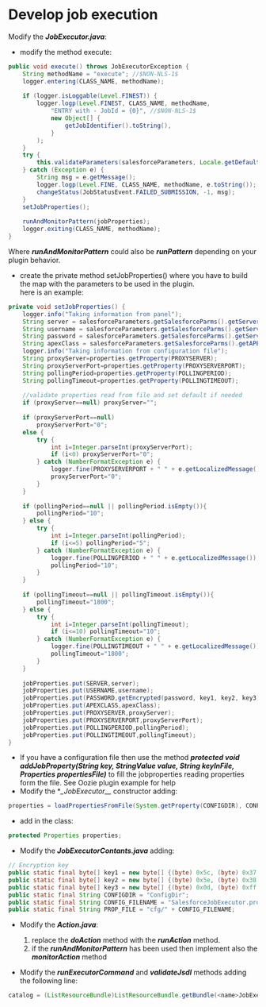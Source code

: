 # Develop job execution
Modify the **_<name>JobExecutor.java_**:
- modify the method execute:  
```java
public void execute() throws JobExecutorException {
    String methodName = "execute"; //$NON-NLS-1$
    logger.entering(CLASS_NAME, methodName);
     
    if (logger.isLoggable(Level.FINEST)) {
        logger.logp(Level.FINEST, CLASS_NAME, methodName,
            "ENTRY with - JobId = {0}", //$NON-NLS-1$
            new Object[] {
                getJobIdentifier().toString(),
            }
        );
    }
    try {
        this.validateParameters(salesforceParameters, Locale.getDefault());   
    } catch (Exception e) {
        String msg = e.getMessage();
        logger.logp(Level.FINE, CLASS_NAME, methodName, e.toString());
        changeStatus(JobStatusEvent.FAILED_SUBMISSION, -1, msg);
    }
    setJobProperties();
 
    runAndMonitorPattern(jobProperties);
    logger.exiting(CLASS_NAME, methodName);
}
```
Where **_runAndMonitorPattern_** could also be **_runPattern_** depending on your plugin behavior.
- create the private method setJobProperties() where you have to build the map with the parameters to be used in the plugin.  
  here is an example:  
```java
private void setJobProperties() {
    logger.info("Taking information from panel");
    String server = salesforceParameters.getSalesforceParms().getServerConnection().getServer().getText();
    String username = salesforceParameters.getSalesforceParms().getServerConnection().getUserID().getText();
    String password = salesforceParameters.getSalesforceParms().getServerConnection().getPassword().getText();
    String apexClass = salesforceParameters.getSalesforceParms().getAPEXJobDetails().getAPEXClass().getText();
    logger.info("Taking information from configuration file");
    String proxyServer=properties.getProperty(PROXYSERVER);
    String proxyServerPort=properties.getProperty(PROXYSERVERPORT);
    String pollingPeriod=properties.getProperty(POLLINGPERIOD);
    String pollingTimeout=properties.getProperty(POLLINGTIMEOUT);
    
    //validate properties read from file and set default if needed
    if (proxyServer==null) proxyServer="";
    
    if (proxyServerPort==null)
        proxyServerPort="0";
    else {
        try {
            int i=Integer.parseInt(proxyServerPort);
            if (i<0) proxyServerPort="0";
        } catch (NumberFormatException e) {
            logger.fine(PROXYSERVERPORT + " " + e.getLocalizedMessage());
            proxyServerPort="0";
        }
    }
        
    if (pollingPeriod==null || pollingPeriod.isEmpty()){
        pollingPeriod="10";
    } else {
        try {
            int i=Integer.parseInt(pollingPeriod);
            if (i<=5) pollingPeriod="5";
        } catch (NumberFormatException e) {
            logger.fine(POLLINGPERIOD + " " + e.getLocalizedMessage());
            pollingPeriod="10";
        }
    }
    
    if (pollingTimeout==null || pollingTimeout.isEmpty()){
        pollingTimeout="1800";
    } else {
        try {
            int i=Integer.parseInt(pollingTimeout);
            if (i<=10) pollingTimeout="10";
        } catch (NumberFormatException e) {
            logger.fine(POLLINGTIMEOUT + " " + e.getLocalizedMessage());
            pollingTimeout="1800";
        }
    }
    
    jobProperties.put(SERVER,server);
    jobProperties.put(USERNAME,username);
    jobProperties.put(PASSWORD,getEncrypted(password, key1, key2, key3));
    jobProperties.put(APEXCLASS,apexClass);
    jobProperties.put(PROXYSERVER,proxyServer);
    jobProperties.put(PROXYSERVERPORT,proxyServerPort);
    jobProperties.put(POLLINGPERIOD,pollingPeriod);
    jobProperties.put(POLLINGTIMEOUT,pollingTimeout);
}
```
- If you have a configuration file then use the method **_protected void addJobProperty(String key, StringValue value, String keyInFile, Properties propertiesFile)_** to fill the jobproperties reading properties form the file. See Oozie plugin example for help
- Modify the **_<name>JobExecutor__* constructor adding:  
```java  
properties = loadPropertiesFromFile(System.getProperty(CONFIGDIR), CONFIG_FILENAME, PROP_FILE);
```
- add in the class:
```java  
protected Properties properties;
```
- Modify the **_<name>JobExecutorContants.java_** adding:
```java  
// Encryption key
public static final byte[] key1 = new byte[] {(byte) 0x5c, (byte) 0x37, (byte) 0x92, (byte) 0x3a, (byte) 0x02, (byte) 0x85, (byte) 0x56, (byte) 0xc7, (byte) 0xda, (byte) 0x41, (byte) 0xd6, (byte) 0xdb, (byte) 0x0a, (byte) 0x03, (byte) 0xea, (byte) 0xe0};
public static final byte[] key2 = new byte[] {(byte) 0x5e, (byte) 0x38, (byte) 0x92, (byte) 0x81, (byte) 0x80, (byte) 0xee, (byte) 0xdb, (byte) 0xda, (byte) 0x15, (byte) 0x7c, (byte) 0x04, (byte) 0xf3, (byte) 0xa8, (byte) 0x43, (byte) 0x93, (byte) 0xb0};
public static final byte[] key3 = new byte[] {(byte) 0x0d, (byte) 0xff, (byte) 0x38, (byte) 0xaf, (byte) 0x8e, (byte) 0xe5, (byte) 0x68, (byte) 0x5f, (byte) 0x42, (byte) 0xee, (byte) 0xa9, (byte) 0xa4, (byte) 0x81, (byte) 0x04, (byte) 0x06, (byte) 0x78};
public static final String CONFIGDIR = "ConfigDir";
public static final String CONFIG_FILENAME = "SalesforceJobExecutor.properties";
public static final String PROP_FILE = "cfg/" + CONFIG_FILENAME;   
```
- Modify the **_<name>Action.java_**:
  1. replace the **_doAction_** method with the **_runAction_** method.
  2. if the **_runAndMonitorPattern_** has been used then implement also the **_monitorAction_** method

- Modify the **_runExecutorCommand_** and **_validateJsdl_** methods adding the following line:
```java  
catalog = (ListResourceBundle)ListResourceBundle.getBundle(<name>JobExecutorMsg.CLASS_NAME, loc);
```